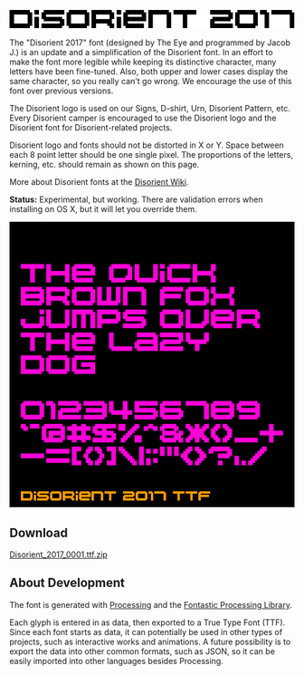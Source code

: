 ![Disorient 2017 Character Set](./assets/Disorient2017Solid.png)

The "Disorient 2017" font (designed by The Eye and programmed by Jacob J.) is an update and a simplification of the Disorient font. In an effort to make the font more legible while keeping its distinctive character, many letters have been fine-tuned. Also, both upper and lower cases display the same character, so you really can't go wrong. We encourage the use of this font over previous versions.

The Disorient logo is used on our Signs, D-shirt, Urn, Disorient Pattern, etc. Every Disorient camper is encouraged to use the Disorient logo and the Disorient font for Disorient-related projects.

Disorient logo and fonts should not be distorted in X or Y. Space between each 8 point letter should be one single pixel. The proportions of the letters, kerning, etc. should remain as shown on this page.

More about Disorient fonts at the [Disorient Wiki](http://wiki.disorient.info/index.php?title=Disorient_logo#Disorient_2017).

**Status:** Experimental, but working. There are validation errors when installing on OS X, but it will let you override them.

![Disorient 2017 Character Set](./assets/Disorient2017SolidSet.png)

## Download

[Disorient_2017_0001.ttf.zip](./releases/Disorient_2017_0001.ttf.zip)

## About Development

The font is generated with [Processing](https://processing.org/) and the [Fontastic Processing Library](http://code.andreaskoller.com/libraries/fontastic/).

Each glyph is entered in as data, then exported to a True Type Font (TTF). Since each font starts as data, it can potentially be used in other types of projects, such as interactive works and animations. A future possibility is to export the data into other common formats, such as JSON, so it can be easily imported into other languages besides Processing.
